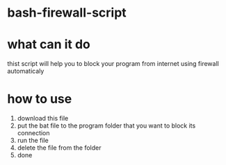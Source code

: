 # bash-firewall-script

# what can it do

thist script will help you to block your program from internet using firewall automaticaly

# how to use

1. download this file
2. put the bat file to the program folder that you want to block its connection
3. run the file
4. delete the file from the folder
5. done
